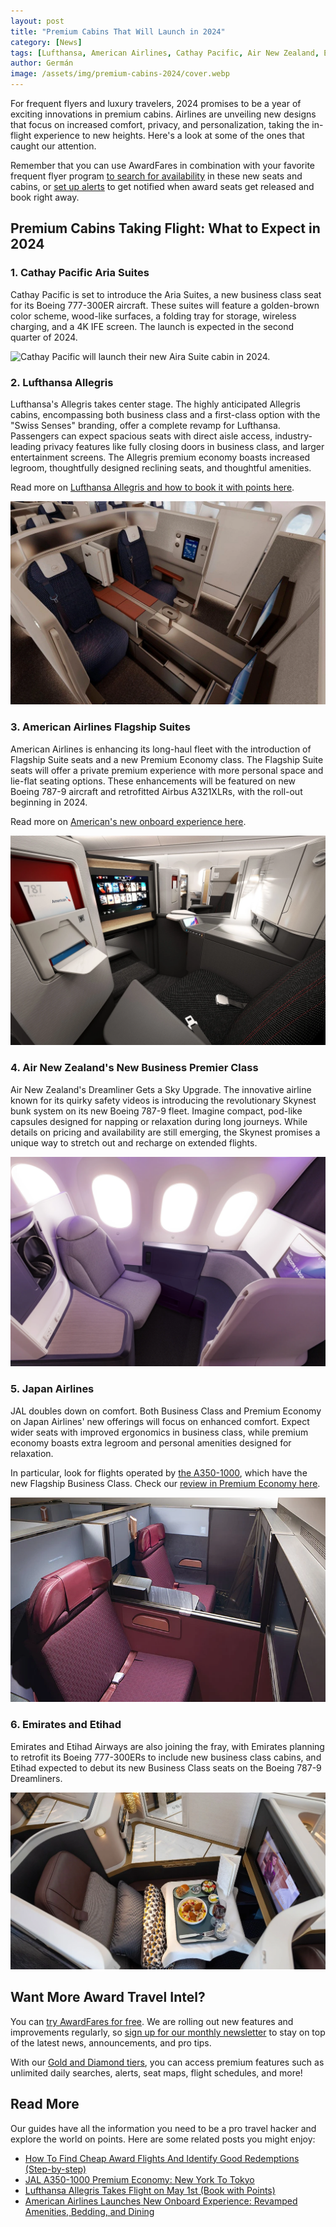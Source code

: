 ```yaml
---
layout: post
title: "Premium Cabins That Will Launch in 2024"
category: [News]
tags: [Lufthansa, American Airlines, Cathay Pacific, Air New Zealand, Emirates, Etihad, JAL]
author: Germán
image: /assets/img/premium-cabins-2024/cover.webp
---
```


For frequent flyers and luxury travelers, 2024 promises to be a year of exciting innovations in premium cabins. Airlines are unveiling new designs that focus on increased comfort, privacy, and personalization, taking the in-flight experience to new heights. Here's a look at some of the ones that caught our attention.

Remember that you can use AwardFares in combination with your favorite frequent flyer program [to search for availability](https://awardfares.com/search) in these new seats and cabins, or [set up alerts](https://blog.awardfares.com/alerts/) to get notified when award seats get released and book right away.

## Premium Cabins Taking Flight: What to Expect in 2024

### 1. Cathay Pacific Aria Suites

Cathay Pacific is set to introduce the Aria Suites, a new business class seat for its Boeing 777-300ER aircraft. These suites will feature a golden-brown color scheme, wood-like surfaces, a folding tray for storage, wireless charging, and a 4K IFE screen. The launch is expected in the second quarter of 2024​​.

<img src="../assets/img/premium-cabins-2024/cathay-pacific-aria-suite.avif" alt="Cathay Pacific will launch their new Aira Suite cabin in 2024." class="noborder"/>

### 2. Lufthansa Allegris

Lufthansa's Allegris takes center stage. The highly anticipated Allegris cabins, encompassing both business class and a first-class option with the "Swiss Senses" branding, offer a complete revamp for Lufthansa. Passengers can expect spacious seats with direct aisle access, industry-leading privacy features like fully closing doors in business class, and larger entertainment screens. The Allegris premium economy boasts increased legroom, thoughtfully designed reclining seats, and thoughtful amenities.

Read more on [Lufthansa Allegris and how to book it with points here](https://blog.awardfares.com/lufthansa-allegris-first-flight/).

<img src="../assets/img/premium-cabins-2024/lh-allegris.webp" alt="Lufthansa will launch their new Allegris cabin in 2024." class="noborder"/>

### 3. American Airlines Flagship Suites

American Airlines is enhancing its long-haul fleet with the introduction of Flagship Suite seats and a new Premium Economy class. The Flagship Suite seats will offer a private premium experience with more personal space and lie-flat seating options. These enhancements will be featured on new Boeing 787-9 aircraft and retrofitted Airbus A321XLRs, with the roll-out beginning in 2024.

Read more on [American's new onboard experience here](https://blog.awardfares.com/american-new-onboard-experience/).

<img src="../assets/img/premium-cabins-2024/american-flagship-suite.webp" alt="American Airlines will launch their new Flaghip Suites in 2024." class="noborder"/>

### 4. Air New Zealand's New Business Premier Class

Air New Zealand's Dreamliner Gets a Sky Upgrade. The innovative airline known for its quirky safety videos is introducing the revolutionary Skynest bunk system on its new Boeing 787-9 fleet. Imagine compact, pod-like capsules designed for napping or relaxation during long journeys. While details on pricing and availability are still emerging, the Skynest promises a unique way to stretch out and recharge on extended flights.

<img src="../assets/img/premium-cabins-2024/air-new-zealand.webp" alt="Air New Zealand will launch their new Premier Business Class cabin in 2024." class="noborder"/>

### 5. Japan Airlines

JAL doubles down on comfort. Both Business Class and Premium Economy on Japan Airlines' new offerings will focus on enhanced comfort. Expect wider seats with improved ergonomics in business class, while premium economy boasts extra legroom and personal amenities designed for relaxation.

In particular, look for flights operated by [the A350-1000](https://blog.awardfares.com/jal-a350-premium-economy-review/), which have the new Flagship Business Class. Check our [review in Premium Economy here](https://blog.awardfares.com/jal-a350-premium-economy-review/).

<img src="../assets/img/premium-cabins-2024/jal-business.webp" alt="Recently launched Flagship Business Class on JAL's A350-100 ." class="noborder"/>

### 6. Emirates and Etihad

Emirates and Etihad Airways are also joining the fray, with Emirates planning to retrofit its Boeing 777-300ERs to include new business class cabins, and Etihad expected to debut its new Business Class seats on the Boeing 787-9 Dreamliners.

<img src="../assets/img/premium-cabins-2024/etihad.webp" alt="Etihad will debut it's new Business Class on the Boeing 787-9 Dreamliner." class="noborder"/>

## Want More Award Travel Intel?

You can [try AwardFares for free](https://awardfares.com/). We are rolling out new features and improvements regularly, so [sign up for our monthly newsletter](https://awardfares.com/newsletter) to stay on top of the latest news, announcements, and pro tips.

With our [Gold and Diamond tiers](https://awardfares.com/pricing), you can access premium features such as unlimited daily searches, alerts, seat maps, flight schedules, and more!

## Read More

Our guides have all the information you need to be a pro travel hacker and explore the world on points. Here are some related posts you might enjoy:

- [How To Find Cheap Award Flights And Identify Good Redemptions (Step-by-step)](https://blog.awardfares.com/how-to-find-cheap-award-flights/)
- [JAL A350-1000 Premium Economy: New York To Tokyo](https://blog.awardfares.com/jal-a350-premium-economy-review/)
- [Lufthansa Allegris Takes Flight on May 1st (Book with Points)](https://blog.awardfares.com/lufthansa-allegris-first-flight/)
- [American Airlines Launches New Onboard Experience: Revamped Amenities, Bedding, and Dining](https://blog.awardfares.com/american-new-onboard-experience/)